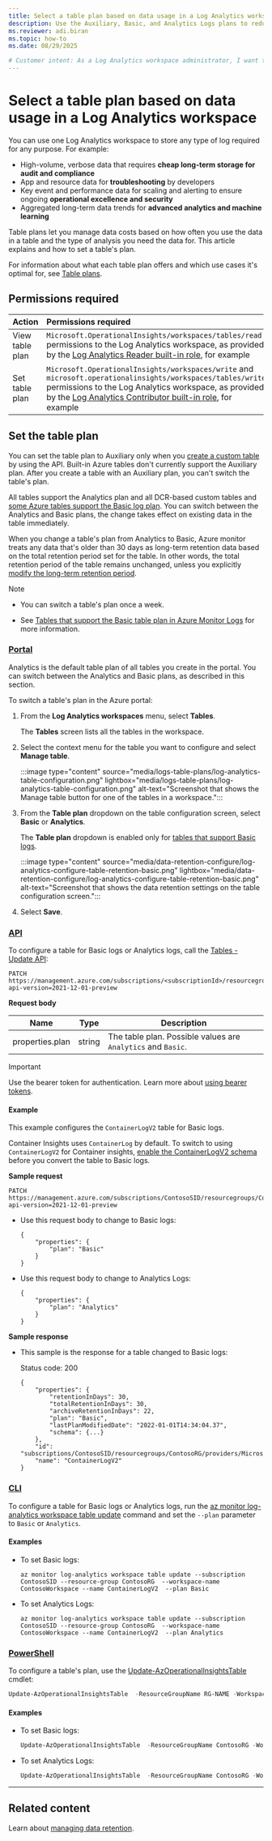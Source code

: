 ```yaml
---
title: Select a table plan based on data usage in a Log Analytics workspace
description: Use the Auxiliary, Basic, and Analytics Logs plans to reduce costs and take advantage of advanced analytics capabilities in Azure Monitor Logs.
ms.reviewer: adi.biran
ms.topic: how-to
ms.date: 08/29/2025

# Customer intent: As a Log Analytics workspace administrator, I want to manage configure the plans of tables in my Log Analytics workspace so that I pay less for data I use less frequently.
---
```


# Select a table plan based on data usage in a Log Analytics workspace

You can use one Log Analytics workspace to store any type of log required for any purpose. For example:

* High-volume, verbose data that requires **cheap long-term storage for audit and compliance**
* App and resource data for **troubleshooting** by developers
* Key event and performance data for scaling and alerting to ensure ongoing **operational excellence and security**
* Aggregated long-term data trends for **advanced analytics and machine learning** 

Table plans let you manage data costs based on how often you use the data in a table and the type of analysis you need the data for. This article explains and how to set a table's plan.

For information about what each table plan offers and which use cases it's optimal for, see [Table plans](data-platform-logs.md#table-plans).

## Permissions required

| Action | Permissions required |
|:-------|:---------------------|
| View table plan | `Microsoft.OperationalInsights/workspaces/tables/read` permissions to the Log Analytics workspace, as provided by the [Log Analytics Reader built-in role](./manage-access.md#log-analytics-reader), for example |
| Set table plan | `Microsoft.OperationalInsights/workspaces/write` and `microsoft.operationalinsights/workspaces/tables/write` permissions to the Log Analytics workspace, as provided by the [Log Analytics Contributor built-in role](./manage-access.md#log-analytics-contributor), for example |
  
## Set the table plan

You can set the table plan to Auxiliary only when you [create a custom table](create-custom-table-auxiliary.md#create-a-custom-table-with-the-auxiliary-plan) by using the API. Built-in Azure tables don't currently support the Auxiliary plan. After you create a table with an Auxiliary plan, you can't switch the table's plan.

All tables support the Analytics plan and all DCR-based custom tables and [some Azure tables support the Basic log plan](basic-logs-azure-tables.md). You can switch between the Analytics and Basic plans, the change takes effect on existing data in the table immediately. 

When you change a table's plan from Analytics to Basic, Azure monitor treats any data that's older than 30 days as long-term retention data based on the total retention period set for the table. In other words, the total retention period of the table remains unchanged, unless you explicitly [modify the long-term retention period](../logs/data-retention-configure.md). 

> [!NOTE]
> * You can switch a table's plan once a week.
>
> * See [Tables that support the Basic table plan in Azure Monitor Logs](basic-logs-azure-tables.md) for more information.

### [Portal](#tab/portal-1)

Analytics is the default table plan of all tables you create in the portal. You can switch between the Analytics and Basic plans, as described in this section.

To switch a table's plan in the Azure portal:

1. From the **Log Analytics workspaces** menu, select **Tables**.

    The **Tables** screen lists all the tables in the workspace.

1. Select the context menu for the table you want to configure and select **Manage table**.

    :::image type="content" source="media/logs-table-plans/log-analytics-table-configuration.png" lightbox="media/logs-table-plans/log-analytics-table-configuration.png" alt-text="Screenshot that shows the Manage table button for one of the tables in a workspace.":::

1. From the **Table plan** dropdown on the table configuration screen, select **Basic** or **Analytics**.

    The **Table plan** dropdown is enabled only for [tables that support Basic logs](basic-logs-azure-tables.md).

    :::image type="content" source="media/data-retention-configure/log-analytics-configure-table-retention-basic.png" lightbox="media/data-retention-configure/log-analytics-configure-table-retention-basic.png" alt-text="Screenshot that shows the data retention settings on the table configuration screen.":::

1. Select **Save**.

### [API](#tab/api-1)

To configure a table for Basic logs or Analytics logs, call the [Tables - Update API](/rest/api/loganalytics/tables/create-or-update):

```http
PATCH https://management.azure.com/subscriptions/<subscriptionId>/resourcegroups/<resourceGroupName>/providers/Microsoft.OperationalInsights/workspaces/<workspaceName>/tables/<tableName>?api-version=2021-12-01-preview
```

**Request body**

| Name            | Type   | Description                                                  |
|-----------------|--------|--------------------------------------------------------------|
| properties.plan | string | The table plan. Possible values are `Analytics` and `Basic`. |

> [!IMPORTANT]
> Use the bearer token for authentication. Learn more about [using bearer tokens](https://social.technet.microsoft.com/wiki/contents/articles/51140.azure-rest-management-api-the-quickest-way-to-get-your-bearer-token.aspx).

#### Example

This example configures the `ContainerLogV2` table for Basic logs.

Container Insights uses `ContainerLog` by default. To switch to using `ContainerLogV2` for Container insights, [enable the ContainerLogV2 schema](../containers/container-insights-logging-v2.md) before you convert the table to Basic logs.

**Sample request**

```http
PATCH https://management.azure.com/subscriptions/ContosoSID/resourcegroups/ContosoRG/providers/Microsoft.OperationalInsights/workspaces/ContosoWorkspace/tables/ContainerLogV2?api-version=2021-12-01-preview
```

* Use this request body to change to Basic logs:

    ```http
    {
        "properties": {
            "plan": "Basic"
        }
    }
    ```

* Use this request body to change to Analytics Logs:

    ```http
    {
        "properties": {
            "plan": "Analytics"
        }
    }
    ```

**Sample response**

* This sample is the response for a table changed to Basic logs:
    
    Status code: 200
    
    ```http
    {
        "properties": {
            "retentionInDays": 30,
            "totalRetentionInDays": 30,
            "archiveRetentionInDays": 22,
            "plan": "Basic",
            "lastPlanModifiedDate": "2022-01-01T14:34:04.37",
            "schema": {...}        
        },
        "id": "subscriptions/ContosoSID/resourcegroups/ContosoRG/providers/Microsoft.OperationalInsights/workspaces/ContosoWorkspace",
        "name": "ContainerLogV2"
    }
    ```

### [CLI](#tab/cli-1)

To configure a table for Basic logs or Analytics logs, run the [az monitor log-analytics workspace table update](/cli/azure/monitor/log-analytics/workspace/table#az-monitor-log-analytics-workspace-table-update) command and set the `--plan` parameter to `Basic` or `Analytics`.

#### Examples

* To set Basic logs:

    ```azurecli
    az monitor log-analytics workspace table update --subscription ContosoSID --resource-group ContosoRG  --workspace-name ContosoWorkspace --name ContainerLogV2  --plan Basic
    ```

* To set Analytics Logs:

    ```azurecli
    az monitor log-analytics workspace table update --subscription ContosoSID --resource-group ContosoRG  --workspace-name ContosoWorkspace --name ContainerLogV2  --plan Analytics
    ```

### [PowerShell](#tab/azure-powershell)

To configure a table's plan, use the [Update-AzOperationalInsightsTable](/powershell/module/az.operationalinsights/Update-AzOperationalInsightsTable) cmdlet:

```powershell
Update-AzOperationalInsightsTable  -ResourceGroupName RG-NAME -WorkspaceName WORKSPACE-NAME -TableName TABLE-NAME -Plan Basic|Analytics
```

#### Examples

* To set Basic logs:

    ```powershell
    Update-AzOperationalInsightsTable  -ResourceGroupName ContosoRG -WorkspaceName ContosoWorkspace -TableName ContainerLogV2 -Plan Basic
    ```

* To set Analytics Logs:

    ```powershell
    Update-AzOperationalInsightsTable  -ResourceGroupName ContosoRG -WorkspaceName ContosoWorkspace -TableName ContainerLogV2 -Plan Analytics
    ```

---

## Related content

Learn about [managing data retention](../logs/data-retention-configure.md).
